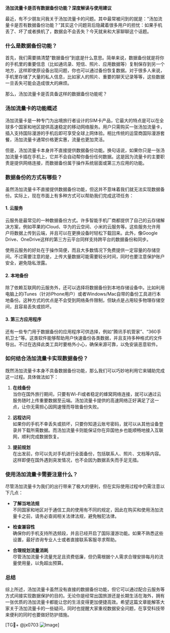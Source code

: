 **汤加流量卡是否有数据备份功能？深度解读与使用建议**

最近，有不少朋友问我关于汤加流量卡的问题。其中最常被问到的就是：“汤加流量卡是否有数据备份功能？”其实这个问题背后隐藏着很多用户的担忧：如果手机丢了、坏了或者换机了，数据会不会丢失？今天就来和大家聊聊这个话题。

### 什么是数据备份功能？

首先，我们需要搞清楚“数据备份”到底是什么意思。简单来说，数据备份就是将你的手机里的重要信息（比如通讯录、短信、照片、应用数据等）复制保存到另一个地方，这样即使原设备出现问题，你也可以通过备份恢复数据。对于很多人来说，手机里存储了大量的私人信息，比如家人的照片、重要的聊天记录等等，这些数据一旦丢失可能会造成很大的麻烦。

那么，汤加流量卡是否具备这样的数据备份功能呢？

### 汤加流量卡的功能概述

汤加流量卡是一种专门为出境旅行者设计的SIM卡产品，它最大的特点是可以在全球多个国家和地区提供高速稳定的移动网络服务。用户只需购买一张汤加流量卡，插入支持国际漫游的手机后即可享受全球上网体验。相比传统的运营商国际漫游套餐，汤加流量卡通常价格更实惠，流量也更加灵活。

但是，汤加流量卡本身并不直接提供数据备份功能。换句话说，如果你只是一张汤加流量卡插在手机上，它并不会自动帮你备份任何数据。这是因为流量卡的主要职责是提供网络连接，而数据备份属于操作系统层面或第三方应用的功能。

### 数据备份的方式有哪些？

虽然汤加流量卡不直接提供数据备份功能，但这并不意味着我们就无法实现数据备份。实际上，现在市面上有多种方式可以帮助我们完成这项任务：

#### 1. **云服务**
云服务是最常见的一种数据备份方式。许多智能手机厂商都提供了自己的云存储解决方案，例如苹果的iCloud、华为的云空间、小米的云服务等。这些服务允许用户将数据上传到云端，并且可以在更换设备时轻松下载回来。此外，像Google Drive、OneDrive这样的第三方云平台同样支持跨平台的数据备份和同步。

使用云服务的好处在于操作简便，而且大多数情况下免费提供一定容量的存储空间。不过需要注意的是，上传大量数据可能需要较长时间，同时也要注意保护账户安全，避免隐私泄露。

#### 2. **本地备份**
除了依赖互联网的云服务外，还可以选择将数据备份到本地存储设备中。比如利用电脑上的iTunes（针对iPhone用户）或者Windows/Mac自带的备份工具进行本地备份。这种方式的优点是不会受到网络条件限制，但缺点是占用较多物理存储空间，且容易丢失或损坏。

#### 3. **第三方应用程序**
还有一些专门用于数据备份的应用程序可供选择，例如“腾讯手机管家”、“360手机卫士”等。这类软件能够帮助用户快速备份各类数据，并且支持多种格式的文件导出。不过在选择此类工具时要格外小心，确保来源可靠，以免安装恶意软件。

### 如何结合汤加流量卡实现数据备份？

既然汤加流量卡本身不具备数据备份功能，那么我们可以巧妙地利用它来辅助完成这一过程。具体做法如下：

1. **在线备份**  
   当你在国外旅行期间，只要有Wi-Fi或者稳定的蜂窝网络连接，就可以通过云服务随时上传重要数据至云端。汤加流量卡提供的高速网络正好满足了这一点，让你无需担心因网速慢而导致备份失败。

2. **远程访问**  
   如果你的手机不幸丢失或损坏，只要你知道云账号密码，就可以从其他设备登录并下载所需数据。而汤加流量卡则能保证你在异国他乡也能顺畅地接入互联网，顺利完成数据恢复。

3. **提前规划**  
   在出发前，你可以先对手机进行全面备份，包括联系人、照片、文档等内容。这样即便在国外遇到突发情况，也不会因为数据丢失而手足无措。

### 使用汤加流量卡需要注意什么？

尽管汤加流量卡为我们的出行带来了极大的便利，但在实际使用过程中仍需注意以下几点：

- **了解当地法规**  
  不同国家和地区对于通信工具的使用有不同的规定，因此在购买和使用汤加流量卡之前，请务必查阅相关法律法规，避免触犯法律。

- **检查兼容性**  
  确保你的手机支持所选频段，并且已经开启了国际漫游功能。如果不熟悉这些设置，最好咨询专业人士或者直接联系客服寻求帮助。

- **合理规划流量消耗**  
  尽管汤加流量卡流量充足且资费低廉，但仍需根据个人需求合理安排每月的流量使用量，以免超出预算。

### 总结

综上所述，汤加流量卡虽然没有直接的数据备份功能，但它可以通过配合云服务等方式间接实现数据保护的目的。无论你是经常出国旅游还是长期生活在海外，拥有一张优质的汤加流量卡都能让您的生活变得更加便捷高效。希望这篇文章能解答大家关于汤加流量卡的一些疑问，同时也提醒大家重视数据安全问题，在享受科技带来便利的同时也要做好防护措施。

[TG💪+ @jx0703 ![Image](https://github.com/user-attachments/assets/dbca1d08-cadb-493c-b0ec-ad6f7a83f270)]